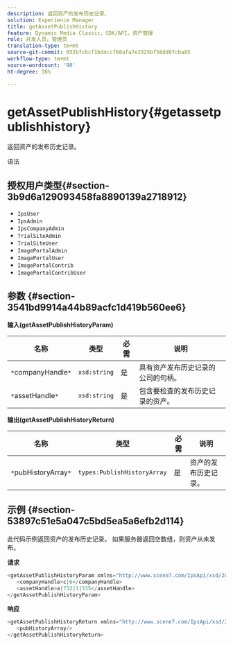 ```yaml
---
description: 返回资产的发布历史记录。
solution: Experience Manager
title: getAssetPublishHistory
feature: Dynamic Media Classic，SDK/API，资产管理
role: 开发人员，管理员
translation-type: tm+mt
source-git-commit: 052bfcbcf1bd4ccf60afa7e3325bf58dd07cba85
workflow-type: tm+mt
source-wordcount: '98'
ht-degree: 16%

---
```



# getAssetPublishHistory{#getassetpublishhistory}

返回资产的发布历史记录。

语法

## 授权用户类型{#section-3b9d6a129093458fa8890139a2718912}

* `IpsUser`
* `IpsAdmin`
* `IpsCompanyAdmin`
* `TrialSiteAdmin`
* `TrialSiteUser`
* `ImagePortalAdmin`
* `ImagePortalUser`
* `ImagePortalContrib`
* `ImagePortalContribUser`

## 参数 {#section-3541bd9914a44b89acfc1d419b560ee6}

**输入(getAssetPublishHistoryParam)**

| 名称 | 类型 | 必需 | 说明 |
|---|---|---|---|
| `*`companyHandle`*` | `xsd:string` | 是 | 具有资产发布历史记录的公司的句柄。 |
| `*`assetHandle`*` | `xsd:string` | 是 | 包含要检查的发布历史记录的资产。 |

**输出(getAssetPublishHistoryReturn)**

| 名称 | 类型 | 必需 | 说明 |
|---|---|---|---|
| `*`pubHistoryArray`*` | `types:PublishHistoryArray` | 是 | 资产的发布历史记录。 |

## 示例 {#section-53897c51e5a047c5bd5ea5a6efb2d114}

此代码示例返回资产的发布历史记录。 如果服务器返回空数组，则资产从未发布。

**请求**

```java
<getAssetPublishHistoryParam xmlns="http://www.scene7.com/IpsApi/xsd/2008-01-15">
   <companyHandle>c|6</companyHandle>
   <assetHandle>a|732|1|535</assetHandle>
</getAssetPublishHistoryParam>
```

**响应**

```java
<getAssetPublishHistoryReturn xmlns="http://www.scene7.com/IpsApi/xsd/2008-01-15">
   <pubHistoryArray/>
</getAssetPublishHistoryReturn>
```

